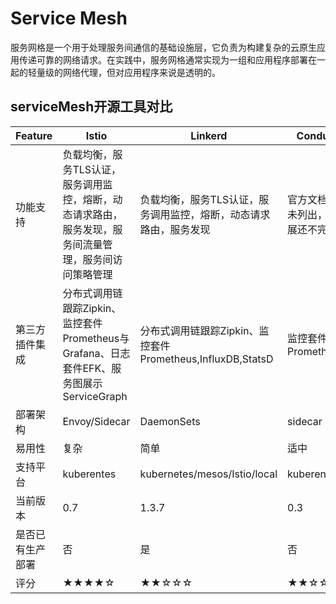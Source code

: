 # Service Mesh
<!-- @author DHJT 2020-02-24 -->
服务网格是一个用于处理服务间通信的基础设施层，它负责为构建复杂的云原生应用传递可靠的网络请求。在实践中，服务网格通常实现为一组和应用程序部署在一起的轻量级的网络代理，但对应用程序来说是透明的。


## serviceMesh开源工具对比

|     Feature      |                                                 Istio                                                 |                              Linkerd                              |            Conduit             |
|------------------|-------------------------------------------------------------------------------------------------------|-------------------------------------------------------------------|--------------------------------|
| 功能支持         | 负载均衡，服务TLS认证，服务调用监控，熔断，动态请求路由，服务发现，服务间流量管理，服务间访问策略管理 | 负载均衡，服务TLS认证，服务调用监控，熔断，动态请求路由，服务发现 | 官方文档暂未列出，发展还不完善 |
| 第三方插件集成   | 分布式调用链跟踪Zipkin、监控套件Prometheus与Grafana、日志套件EFK、服务图展示ServiceGraph              | 分布式调用链跟踪Zipkin、监控套件Prometheus,InfluxDB,StatsD        | 监控套件Prometheus             |
| 部署架构         | Envoy/Sidecar                                                                                         | DaemonSets                                                        | sidecar                        |
| 易用性           | 复杂                                                                                                  | 简单                                                              | 适中                           |
| 支持平台         | kuberentes                                                                                            | kubernetes/mesos/Istio/local                                      | kuberentes                     |
| 当前版本         | 0.7                                                                                                   | 1.3.7                                                             | 0.3                            |
| 是否已有生产部署 | 否                                                                                                    | 是                                                                | 否                             |
| 评分             | ★★★★☆                                                                                                 | ★★☆☆☆                                                             | ★★☆☆☆                          |

